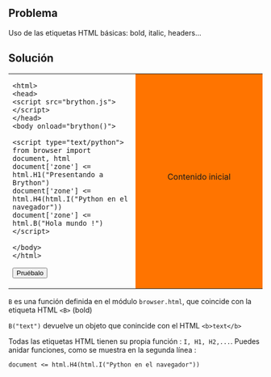 Problema
--------

Uso de las etiquetas HTML b&aacute;sicas: bold, italic, headers...


Soluci&oacute;n
--------


<table width="100%">
<tr>
<td style="width:50%;">

    <html>
    <head>
    <script src="brython.js"></script>
    </head>
    <body onload="brython()">
    
    <script type="text/python">
    from browser import document, html
    document['zone'] <= html.H1("Presentando a Brython")
    document['zone'] <= html.H4(html.I("Python en el navegador"))
    document['zone'] <= html.B("Hola mundo !")
    </script>
    
    </body>
    </html>

<button id="fill_zone">Pru&eacute;balo</button>
</td>
<td id="zone" style="background-color:#FF7400;text-align:center;">Contenido inicial<p>
</td>
</tr>
</table>

<script type="text/python3">
from browser import document, html

def fill_zone(ev):
    document['zone'] <= html.H1("Presentando a Brython")
    document['zone'] <= html.H4(html.I("Python en el navegador"))
    document['zone'] <= html.B("Hola mundo !")

document['fill_zone'].bind('click', fill_zone)
</script>

`B` es una función definida en el módulo `browser.html`, que coincide con la etiqueta HTML `<B>` (bold)

`B("text")` devuelve un objeto que conincide con el HTML `<b>text</b>`

Todas las etiquetas HTML tienen su propia función : `I, H1, H2,...`. Puedes anidar funciones, como se muestra en la segunda línea :

    document <= html.H4(html.I("Python en el navegador"))

